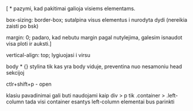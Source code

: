 [ * pazymi, kad pakitimai galioja visiems elementams.

box-sizing: border-box; sutalpina visus elementus i nurodyta dydi
(nereikia zaisti po bsk)

margin: 0; padaro, kad nebutu margin pagal nutylejima, galesim isnaudot
visa ploti ir auksti.]

 vertical-align: top; lygiuojasi i virsu

 body * {} stylina tik kas yra body viduje, preventina nuo nesamoniu
 head sekcijoj

 ctlr+shift+p - open 

 klasiu pavadinimai gali buti naudojami kaip div > p tik 
 .container > .left-column tada visi container esantys left-column elementai
 bus parinkti

 

